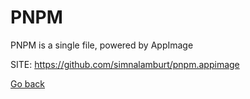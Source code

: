 # PNPM
 
 PNPM is a single file, powered by AppImage 
 
 SITE: https://github.com/simnalamburt/pnpm.appimage

 [Go back](https://portable-linux-apps.github.io/apps.html)

